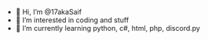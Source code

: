 - 👋 Hi, I’m @17akaSaif
- 👀 I’m interested in coding and stuff
- 🌱 I’m currently learning python, c#, html, php, discord.py
<!---
17akaSaif/17akaSaif is a ✨ special ✨ repository because its `README.md` (this file) appears on your GitHub profile.
You can click the Preview link to take a look at your changes.
--->
